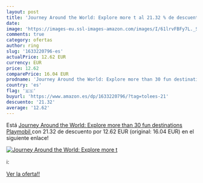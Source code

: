 ```yaml
---
layout: post
title: 'Journey Around the World: Explore more t al 21.32 % de descuento'
date: 
image: 'https://images-eu.ssl-images-amazon.com/images/I/61lrvFBFy7L._SL200_.jpg'
comments: true
category: ofertas
author: ring
slug: '1633220796-es'
actualPrice: 12.62 EUR
currency: EUR
price: 12.62
comparePrice: 16.04 EUR
prodname: 'Journey Around the World: Explore more than 30 fun destinations  Playmobil '
country: 'es'
flag: '🇪🇸'
buyurl: 'https://www.amazon.es/dp/1633220796/?tag=tolees-21'
descuento: '21.32'
average: '12.62'
---
```


Está [Journey Around the World: Explore more than 30 fun destinations  Playmobil ](https://www.amazon.es/dp/1633220796/?tag=tolees-21) con 21.32 de descuento por 12.62 EUR (original: 16.04 EUR) en el siguiente enlace!

[![Journey Around the World: Explore more t](https://images-eu.ssl-images-amazon.com/images/I/61lrvFBFy7L._SL200_.jpg)](https://www.amazon.es/dp/1633220796/?tag=tolees-21)

ℹ️:


[Ver la oferta!!](https://www.amazon.es/dp/1633220796/?tag=tolees-21)
